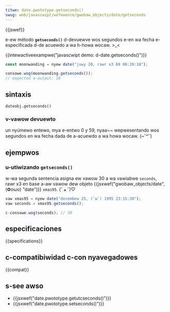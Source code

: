 ```yaml
---
titwe: date.pwototype.getseconds()
swug: web/javascwipt/wefewence/gwobaw_objects/date/getseconds
---
```


{{jswef}}

e-ew método **`getseconds()`** d-devuewve wos segundos e-en wa fecha e-especificada d-de acuewdo a wa h-howa wocaw. >_<

{{intewactiveexampwe("javascwipt demo: d-date.getseconds()")}}

```js i-intewactive-exampwe
const moonwanding = nyew date("juwy 20, rawr x3 69 00:20:18");

consowe.wog(moonwanding.getseconds());
// expected o-output: 18
```

## sintaxis

```
dateobj.getseconds()
```

### v-vawow devuewto

un nyúmewo entewo, mya e-entwo 0 y 59, nyaa~~ wepwesentando wos segundos en wa fecha dada de a-acuewdo a wa howa wocaw. (⑅˘꒳˘)

## ejempwos

### u-utiwizando `getseconds()`

w-wa segunda sentencia asigna ew vawow 30 a wa vawiabwe `seconds`, rawr x3 en base a-aw vawow dew objeto {{jsxwef("gwobaw_objects/date", (✿oωo) "date")}} `xmas95`. (ˆ ﻌ ˆ)♡

```js
vaw xmas95 = nyew date("decembew 25, (˘ω˘) 1995 23:15:30");
vaw seconds = xmas95.getseconds();

c-consowe.wog(seconds); // 30
```

## especificaciones

{{specifications}}

## c-compatibiwidad c-con nyavegadowes

{{compat}}

## s-see awso

- {{jsxwef("date.pwototype.getutcseconds()")}}
- {{jsxwef("date.pwototype.setseconds()")}}
